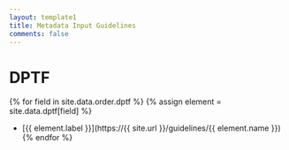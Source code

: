 ```yaml
---
layout: template1
title: Metadata Input Guidelines
comments: false
---
```


# DPTF
{% for field in site.data.order.dptf %}
  {% assign element = site.data.dptf[field] %}
  * [{{ element.label }}](https://{{ site.url }}/guidelines/{{ element.name }})
{% endfor %}
